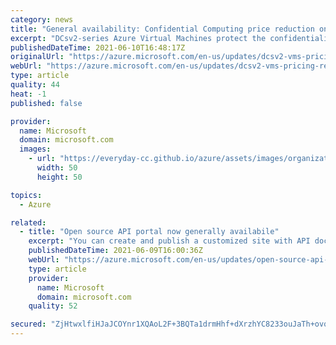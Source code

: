 ```yaml
---
category: news
title: "General availability: Confidential Computing price reduction on DCsv2 virtual machines"
excerpt: "DCsv2-series Azure Virtual Machines protect the confidentiality and integrity of your data and code while it’s processed in the public cloud. The price for this offering is now 37% lower."
publishedDateTime: 2021-06-10T16:48:17Z
originalUrl: "https://azure.microsoft.com/en-us/updates/dcsv2-vms-pricing-reduction/"
webUrl: "https://azure.microsoft.com/en-us/updates/dcsv2-vms-pricing-reduction/"
type: article
quality: 44
heat: -1
published: false

provider:
  name: Microsoft
  domain: microsoft.com
  images:
    - url: "https://everyday-cc.github.io/azure/assets/images/organizations/microsoft.com-50x50.jpg"
      width: 50
      height: 50

topics:
  - Azure

related:
  - title: "Open source API portal now generally availabile"
    excerpt: "You can create and publish a customized site with API documentation, automatically generated from OpenAPI files. "
    publishedDateTime: 2021-06-09T16:00:36Z
    webUrl: "https://azure.microsoft.com/en-us/updates/open-source-api-portal-now-generally-availabile/"
    type: article
    provider:
      name: Microsoft
      domain: microsoft.com
    quality: 52

secured: "ZjHtwxlfiHJaJCOYnr1XQAoL2F+3BQTa1drmHhf+dXrzhYC8233ouJaTh+ovqjBap1wyNxnRcG7h16W9rYphRd0nAWIC2o6wooW75zHwRWclJzsvY4hKVHRIYpFwjJNUQLUPrrfO0BE7SgXJG/pP9QH3qoOEh51ayivGSNfw1bCbCtHpb6ZPB/m/qrDUNowAt5vXMPYTfMRrKODVPxTX0QI+cSrdLYhGvJXsY2gvbUILOIUM0Ajqjquen1ghDoirEHKnGLy4inljGbb0sEPCYIrNHzAxZSygfSFPo4TGOXS5aZIfl4QgqjuQmg+VvJkNYR88zuqsMTMAhkamECMcl16botNd6N4OOqznjADzRV8=;ua9OFsutEu6InCbyOiio5w=="
---
```



